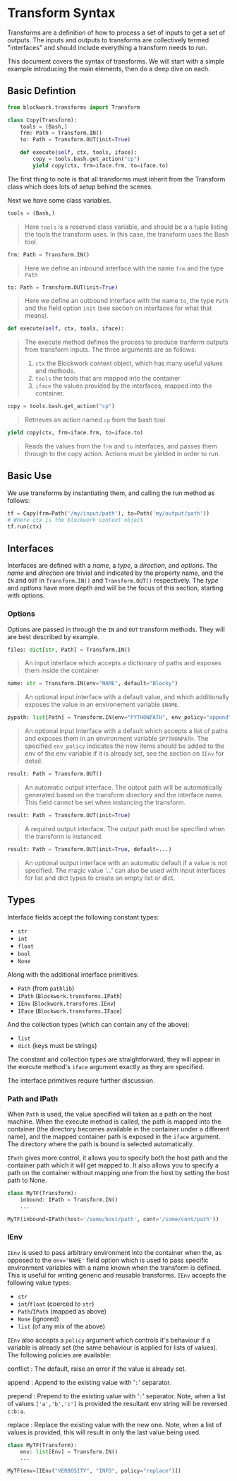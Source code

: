# Transform Syntax

Transforms are a definition of how to process a set of inputs to get a set 
of outputs. The inputs and outputs to transforms are collectively termed 
"interfaces" and should include everything a transform needs to run.

This document covers the syntax of transforms. We will start with a simple
example introducing the main elements, then do a deep dive on each.

## Basic Defintion

```python
from blockwork.transforms import Transform

class Copy(Transform):
    tools = (Bash,)
    frm: Path = Transform.IN()
    to: Path = Transform.OUT(init=True)

    def execute(self, ctx, tools, iface):
        copy = tools.bash.get_action("cp")
        yield copy(ctx, frm=iface.frm, to=iface.to)
```

The first thing to note is that all transforms must inherit from the Transform
class which does lots of setup behind the scenes.

Next we have some class variables.

```python
tools = (Bash,)
```
> Here `tools` is a reserved class variable, and should be a a tuple listing the 
tools the transform uses. In this case, the transform uses the Bash tool.

```python
frm: Path = Transform.IN()
```
> Here we define an inbound interface with the name `frm` and the type `Path`

```python
to: Path = Transform.OUT(init=True)
```
> Here we define an outbound interface with the name `to`, the type `Path` and
the field option `init` (see section on interfaces for what that means).

```python
def execute(self, ctx, tools, iface):
```
> The execute method defines the process to produce tranform outputs from
transform inputs. The three arguments are as follows:
> 1. `ctx` the Blockwork context object, which has many useful values and
     methods.
> 2. `tools` the tools that are mapped into the container
> 3. `iface` the values provided by the interfaces, mapped into the container.


```python
copy = tools.bash.get_action("cp")
```
> Retrieves an action named `cp` from the bash tool

```python
yield copy(ctx, frm=iface.frm, to=iface.to)
```
> Reads the values from the `frm` and `to` interfaces, and passes them through
to the copy action. Actions must be yielded in order to run.



## Basic Use

We use transforms by instantiating them, and calling the run method as follows:

```python
tf = Copy(frm=Path('/my/input/path'), to=Path('my/output/path'))
# Where ctx is the blockwork context object
tf.run(ctx)
```

## Interfaces

Interfaces are defined with a *name*, a *type*, a *direction*, and *options*.
The *name* and *direction* are trivial and indicated by the property name, and
the `IN` and `OUT` in `Transform.IN()` and `Transform.OUT()` respectively. The
*type* and *options* have more depth and will be the focus of this 
section, starting with options.

### Options

Options are passed in through the `IN` and `OUT` transform methods. They will
are best described by example.

```python
files: dict[str, Path] = Transform.IN()
```
> An input interface which accepts a dictionary of paths and exposes them 
inside the container

```python
name: str = Transform.IN(env="NAME", default="Blocky")
```
> An optional input interface with a default value, and which additionally
exposes the value in an environement variable `$NAME`. 

```python
pypath: list[Path] = Transform.IN(env="PYTHONPATH", env_policy="append", default_factory=list)
```
> An optional input interface with a default which accepts a list of paths
and exposes them in an environment variable `$PYTHONPATH`. The specified 
`env_policy` indicates the new items should be added to the env of the env
variable if it is already set, see the section on `IEnv` for detail.

```python
result: Path = Transform.OUT()
```
> An automatic output interface. The output path will be automatically
generated based on the transform directory and the interface name. This field
cannot be set when instancing the transform.

```python
result: Path = Transform.OUT(init=True)
```
> A required output interface. The output path must be specified when the
transform is instanced. 

```python
result: Path = Transform.OUT(init=True, default=...)
```
> An optional output interface with an automatic default if a value is not
specified. The magic value '...' can also be used with input interfaces
for list and dict types to create an empty list or dict.

## Types

Interface fields accept the following constant types:
 - `str`
 - `int`
 - `float`
 - `bool`
 - `None`

Along with the additional interface primitives:
 - `Path` (from `pathlib`)
 - `IPath` (`Blockwork.transforms.IPath`)
 - `IEnv` (`Blockwork.transforms.IEnv`)
 - `IFace` (`Blockwork.transforms.IFace`)
 
And the collection types (which can contain any of the above):
 - `list`
 - `dict` (keys must be strings)

The constant and collection types are straightforward, they will appear in
the execute method's `iface` argument exactly as they are specified.

The interface primitives require further discussion.

### Path and IPath

When `Path` is used, the value specified will taken as a path on the host
machine. When the execute method is called, the path is mapped into the
container (the directory becomes available in the container under a 
different name), and the mapped container path is exposed in the `iface`
argument. The directory where the path is bound is selected automatically.

`IPath` gives more control, it allows you to specify both the host path
and the container path which it will get mapped to. It also allows you
to specify a path on the container without mapping one from the host by
setting the host path to None.

```Python
class MyTF(Transform):
    inbound: IPath = Transform.IN()
    ...

MyTF(inbound=IPath(host='/some/host/path', cont='/some/cont/path'))
```

### IEnv

`IEnv` is used to pass arbitrary environment into the container when the, as 
opposed to the `env='NAME'` field option which is used to pass specific
environment variables with a name known when the transform is defined. This is
useful for writing generic and reusable transforms. `IEnv` accepts the
following value types:

 - `str`
 - `int`/`float` (coerced to `str`)
 - `Path`/`IPath` (mapped as above)
 - `None` (ignored)
 - `list` (of any mix of the above)

`IEnv` also accepts a `policy` argument which controls it's behaviour if a
variable is already set (the same behaviour is applied for lists of values).
The following policies are available:

conflict
: The default, raise an error if the value is already set.

append
: Append to the existing value with '`:`' separator.

prepend
: Prepend to the existing value with '`:`' separator. Note, when a list
of values `['a','b','c']` is provided the resultant env string will be
reversed `c:b:a`.

replace
: Replace the existing value with the new one. Note, when a list of values
is provided, this will result in only the last value being used.


```Python
class MyTF(Transform):
    env: list[Env] = Transform.IN()
    ...

MyTF(env=[IEnv("VERBOSITY", "INFO", policy="replace")])
```
